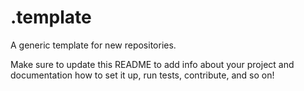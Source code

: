 # .template
A generic template for new repositories. 

Make sure to update this README to add info about your project and documentation how to set it up, run tests, contribute, and so on!
